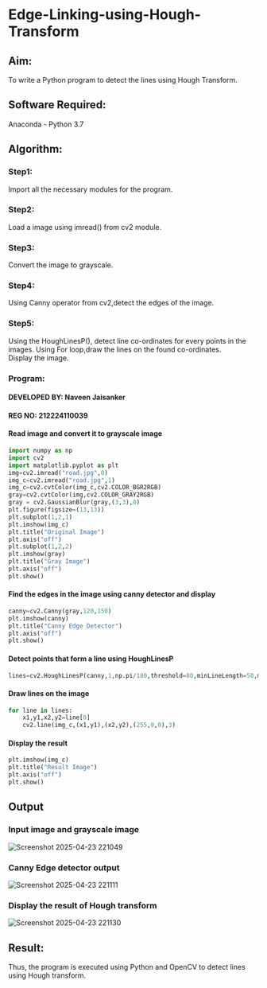 # Edge-Linking-using-Hough-Transform

## Aim:
To write a Python program to detect the lines using Hough Transform.

## Software Required:
Anaconda - Python 3.7

## Algorithm:
### Step1:

Import all the necessary modules for the program.

### Step2:

Load a image using imread() from cv2 module.

### Step3:

Convert the image to grayscale.

### Step4:

Using Canny operator from cv2,detect the edges of the image.

### Step5:

Using the HoughLinesP(), detect line co-ordinates for every points in the images. Using For loop,draw the lines on the found co-ordinates. Display the image.

### Program:

#### DEVELOPED BY: Naveen Jaisanker
#### REG NO: 212224110039

#### Read image and convert it to grayscale image

```python
import numpy as np
import cv2
import matplotlib.pyplot as plt
img=cv2.imread("road.jpg",0)
img_c=cv2.imread("road.jpg",1)
img_c=cv2.cvtColor(img_c,cv2.COLOR_BGR2RGB)
gray=cv2.cvtColor(img,cv2.COLOR_GRAY2RGB)
gray = cv2.GaussianBlur(gray,(3,3),0)
plt.figure(figsize=(13,13))
plt.subplot(1,2,1)
plt.imshow(img_c)
plt.title("Original Image")
plt.axis("off")
plt.subplot(1,2,2)
plt.imshow(gray)
plt.title("Gray Image")
plt.axis("off")
plt.show()
```

#### Find the edges in the image using canny detector and display

```python
canny=cv2.Canny(gray,120,150)
plt.imshow(canny)
plt.title("Canny Edge Detector")
plt.axis("off")
plt.show()
```

#### Detect points that form a line using HoughLinesP

```python
lines=cv2.HoughLinesP(canny,1,np.pi/180,threshold=80,minLineLength=50,maxLineGap=250)
```

#### Draw lines on the image

```python
for line in lines:
    x1,y1,x2,y2=line[0]
    cv2.line(img_c,(x1,y1),(x2,y2),(255,0,0),3)
```

#### Display the result

```python
plt.imshow(img_c)
plt.title("Result Image")
plt.axis("off")
plt.show()
```

## Output

### Input image and grayscale image

![Screenshot 2025-04-23 221049](https://github.com/user-attachments/assets/3b08ece3-2bc2-43c7-9198-03ca4d78efa2)

### Canny Edge detector output

![Screenshot 2025-04-23 221111](https://github.com/user-attachments/assets/c4a15ffe-7e28-4c10-8112-6709f349d664)

### Display the result of Hough transform

![Screenshot 2025-04-23 221130](https://github.com/user-attachments/assets/ba3d7163-9c24-4c4b-81ae-31d234889422)

## Result:
Thus, the program is executed using Python and OpenCV to detect lines using Hough transform.
